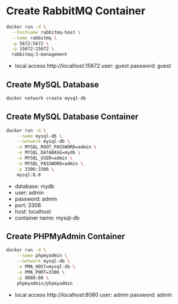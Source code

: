 # Create RabbitMQ Container

```bash
docker run -d \
  --hostname rabbitmq-host \
  --name rabbitmq \
  -p 5672:5672 \
  -p 15672:15672 \
  rabbitmq:3-management
```

- local access
  http://localhost:15672
  user: guest
  password: guest

## Create MySQL Database

```bash
docker network create mysql-db
```

## Create MySQL Database Container

```bash
docker run -d \
    --name mysql-db \
    --network mysql-db \
    -e MYSQL_ROOT_PASSWORD=admin \
    -e MYSQL_DATABASE=mydb \
    -e MYSQL_USER=admin \
    -e MYSQL_PASSWORD=admin \
    -p 3306:3306 \
    mysql:8.0
```

- database: mydb
- user: admin
- password: admin
- port: 3306
- host: localhost
- container name: mysql-db

## Create PHPMyAdmin Container

```bash
docker run -d \
    --name phpmyadmin \
    --network mysql-db \
    -e PMA_HOST=mysql-db \
    -e PMA_PORT=3306 \
    -p 8080:80 \
    phpmyadmin/phpmyadmin
```

- local access
  http://localhost:8080
  user: admin
  password: admin
